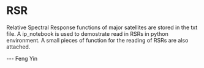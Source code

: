 # RSR
Relative Spectral Response functions of major satellites are stored in the txt file. A ip_notebook is used to demostrate read in RSRs in python environment. 
A small pieces of function for the reading of RSRs are also attached.

--- Feng Yin
